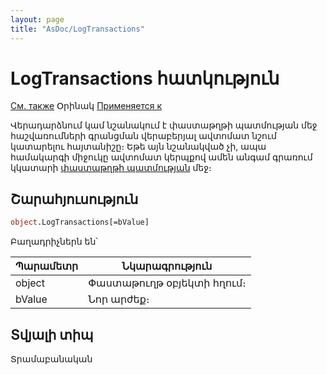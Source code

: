 ```yaml
---
layout: page
title: "AsDoc/LogTransactions"
---
```



# LogTransactions հատկություն

[См. также](../../Database/DocLog.html) Օրինակ [Применяется к](../Asdoc.md)

Վերադարձնում կամ նշանակում է փաստաթղթի պատմության մեջ հաշվառումների գրանցման վերաբերյալ ավտոմատ նշում կատարելու հայտանիշը։ Եթե այն նշանակված չի, ապա համակարգի միջուկը ավտոմատ կերպքով ամեն անգամ գրառում կկատարի [փաստաթղթի պատմության](../../Database/DocLog.html) մեջ։ 



## Շարահյուսություն
``` vb
object.LogTransactions[=bValue]
```

Բաղադրիչներն են՝

| Պարամետր | Նկարագրություն |
|--|--|
| object | Փաստաթուղթ օբյեկտի հղում։ |
| bValue | Նոր արժեք։ |

## Տվյալի տիպ

Տրամաբանական 
